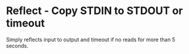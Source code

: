 # Reflect - Copy STDIN to STDOUT or timeout

Simply reflects input to output and timeout if no reads for more than 5 seconds.

